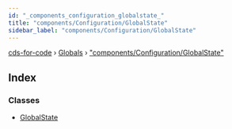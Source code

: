 ```yaml
---
id: "_components_configuration_globalstate_"
title: "components/Configuration/GlobalState"
sidebar_label: "components/Configuration/GlobalState"
---
```


[cds-for-code](../index.md) › [Globals](../globals.md) › ["components/Configuration/GlobalState"](_components_configuration_globalstate_.md)

## Index

### Classes

* [GlobalState](../classes/_components_configuration_globalstate_.globalstate.md)
